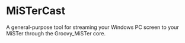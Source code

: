 # MiSTerCast
A general-purpose tool for streaming your Windows PC screen to your MiSTer through the Groovy_MiSTer core.
